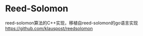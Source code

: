 # Reed-Solomon

reed-solomon算法的C++实现，移植自reed-solomon的go语言实现 https://github.com/klauspost/reedsolomon